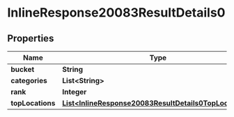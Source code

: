 # InlineResponse20083ResultDetails0

## Properties
Name | Type | Description | Notes
------------ | ------------- | ------------- | -------------
**bucket** | **String** |  | 
**categories** | **List&lt;String&gt;** |  | 
**rank** | **Integer** |  |  [optional]
**topLocations** | [**List&lt;InlineResponse20083ResultDetails0TopLocations&gt;**](InlineResponse20083ResultDetails0TopLocations.md) |  | 
